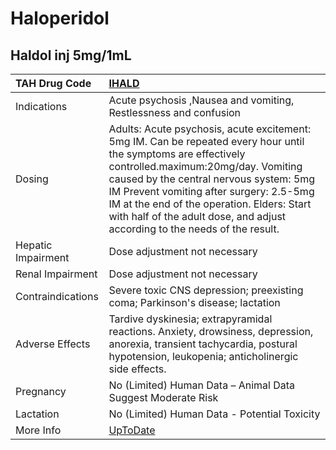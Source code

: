 # Haloperidol

## Haldol inj 5mg/1mL

| TAH Drug Code      | [IHALD](https://www.tahsda.org.tw/drugs/hissearch.php?drug_code=IHALD)                                                                                                                                                                                                                                                                                                  |
|:-------------------|:------------------------------------------------------------------------------------------------------------------------------------------------------------------------------------------------------------------------------------------------------------------------------------------------------------------------------------------------------------------------|
| Indications        | Acute psychosis ,Nausea and vomiting, Restlessness and confusion                                                                                                                                                                                                                                                                                                        |
| Dosing             | Adults: Acute psychosis, acute excitement: 5mg IM. Can be repeated every hour until the symptoms are effectively controlled.maximum:20mg/day. Vomiting caused by the central nervous system: 5mg IM Prevent vomiting after surgery: 2.5-5mg IM at the end of the operation. Elders: Start with half of the adult dose, and adjust according to the needs of the result. |
| Hepatic Impairment | Dose adjustment not necessary                                                                                                                                                                                                                                                                                                                                           |
| Renal Impairment   | Dose adjustment not necessary                                                                                                                                                                                                                                                                                                                                           |
| Contraindications  | Severe toxic CNS depression; preexisting coma; Parkinson's disease; lactation                                                                                                                                                                                                                                                                                           |
| Adverse Effects    | Tardive dyskinesia; extrapyramidal reactions. Anxiety, drowsiness, depression, anorexia, transient tachycardia, postural hypotension, leukopenia; anticholinergic side effects.                                                                                                                                                                                         |
| Pregnancy          | No (Limited) Human Data – Animal Data Suggest Moderate Risk                                                                                                                                                                                                                                                                                                             |
| Lactation          | No (Limited) Human Data - Potential Toxicity                                                                                                                                                                                                                                                                                                                            |
| More Info          | [UpToDate](https://www.uptodate.com/contents/haloperidol-drug-information)                                                                                                                                                                                                                                                                                              |

